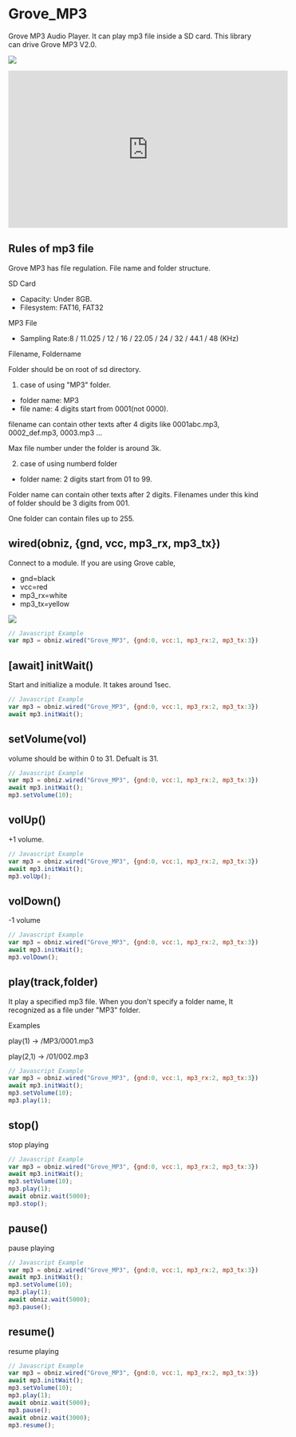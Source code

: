 # Grove_MP3
Grove MP3 Audio Player.
It can play mp3 file inside a SD card.
This library can drive Grove MP3 V2.0.

![](image.jpg)

<iframe width="560" height="315" src="https://www.youtube.com/embed/cCRMpeUk9HM" frameborder="0" allow="autoplay; encrypted-media" allowfullscreen></iframe>

## Rules of mp3 file
Grove MP3 has file regulation. File name and folder structure.


SD Card

- Capacity: Under 8GB.  
- Filesystem: FAT16, FAT32

MP3 File

- Sampling Rate:8 / 11.025 / 12 / 16 / 22.05 / 24 / 32 / 44.1 / 48 (KHz)

Filename, Foldername

Folder should be on root of sd directory.

1. case of using "MP3" folder.

 - folder name: MP3
 - file name: 4 digits start from 0001(not 0000).

filename can contain other texts after 4 digits like 0001abc.mp3, 0002_def.mp3, 0003.mp3 ...

Max file number under the folder is around 3k.

2. case of using numberd folder

- folder name: 2 digits start from 01 to 99.

Folder name can contain other texts after 2 digits.
Filenames under this kind of folder should be 3 digits from 001.

One folder can contain files up to 255.

## wired(obniz, {gnd, vcc, mp3_rx, mp3_tx})

Connect to a module.
If you are using Grove cable, 

- gnd=black
- vcc=red
- mp3_rx=white
- mp3_tx=yellow

![](wire.jpg)

```Javascript
// Javascript Example
var mp3 = obniz.wired("Grove_MP3", {gnd:0, vcc:1, mp3_rx:2, mp3_tx:3});
```

## [await] initWait()
Start and initialize a module.
It takes around 1sec.
```javascript
// Javascript Example
var mp3 = obniz.wired("Grove_MP3", {gnd:0, vcc:1, mp3_rx:2, mp3_tx:3});
await mp3.initWait();
```

## setVolume(vol)
volume should be within 0 to 31.
Defualt is 31.
```javascript
// Javascript Example
var mp3 = obniz.wired("Grove_MP3", {gnd:0, vcc:1, mp3_rx:2, mp3_tx:3});
await mp3.initWait();
mp3.setVolume(10);
```

## volUp()
+1 volume.
```javascript
// Javascript Example
var mp3 = obniz.wired("Grove_MP3", {gnd:0, vcc:1, mp3_rx:2, mp3_tx:3});
await mp3.initWait();
mp3.volUp();
```

## volDown()
-1 volume
```javascript
// Javascript Example
var mp3 = obniz.wired("Grove_MP3", {gnd:0, vcc:1, mp3_rx:2, mp3_tx:3});
await mp3.initWait();
mp3.volDown();
```

## play(track,folder)
It play a specified mp3 file.
When you don't specify a folder name, It recognized as a file under "MP3" folder.

Examples

play(1) -> /MP3/0001.mp3

play(2,1) -> /01/002.mp3

```javascript
// Javascript Example
var mp3 = obniz.wired("Grove_MP3", {gnd:0, vcc:1, mp3_rx:2, mp3_tx:3});
await mp3.initWait();
mp3.setVolume(10);
mp3.play(1);
```

## stop()
stop playing
```javascript
// Javascript Example
var mp3 = obniz.wired("Grove_MP3", {gnd:0, vcc:1, mp3_rx:2, mp3_tx:3});
await mp3.initWait();
mp3.setVolume(10);
mp3.play(1);
await obniz.wait(5000);
mp3.stop();
```

## pause()
pause playing
```javascript
// Javascript Example
var mp3 = obniz.wired("Grove_MP3", {gnd:0, vcc:1, mp3_rx:2, mp3_tx:3});
await mp3.initWait();
mp3.setVolume(10);
mp3.play(1);
await obniz.wait(5000);
mp3.pause();
```

## resume()
resume playing
```javascript
// Javascript Example
var mp3 = obniz.wired("Grove_MP3", {gnd:0, vcc:1, mp3_rx:2, mp3_tx:3});
await mp3.initWait();
mp3.setVolume(10);
mp3.play(1);
await obniz.wait(5000);
mp3.pause();
await obniz.wait(3000);
mp3.resume();
```
